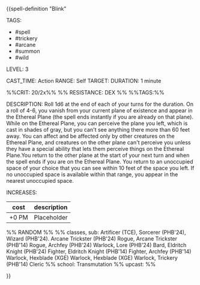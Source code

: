 {{spell-definition "Blink"

TAGS: 
  - #spell
  - #trickery 
  - #arcane 
  - #summon 
  - #wild 

LEVEL: 3

CAST_TIME: Action
RANGE: Self
TARGET: 
DURATION: 1 minute

%%CRIT: 20/2x%%
%% RESISTANCE: DEX %%
%%TAGS:%%

DESCRIPTION:
Roll 1d6 at the end of each of your turns for the duration. On a roll of 4-6, you vanish from your current plane of existence and appear in the Ethereal Plane (the spell ends instantly if you are already on that plane). While on the Ethereal Plane, you can perceive the plane you left, which is cast in shades of gray, but you can't see anything there more than 60 feet away. You can affect and be affected only by other creatures on the Ethereal Plane, and creatures on the other plane can't perceive you unless they have a special ability that lets them perceive things on the Ethereal Plane.You return to the other plane at the start of your next turn and when the spell ends if you are on the Ethereal Plane. You return to an unoccupied space of your choice that you can see within 10 feet of the space you left. If no unoccupied space is available within that range, you appear in the nearest unoccupied space.

INCREASES:

| cost | description |
| ---- | ----------- |
| +0 PM     |    Placeholder        |


%% RANDOM
%%
%% classes, sub: Artificer (TCE), Sorcerer (PHB'24), Wizard (PHB'24). Arcane Trickster (PHB'24) Rogue, Arcane Trickster (PHB'14) Rogue, Archfey (PHB'24) Warlock, Lore (PHB'24) Bard, Eldritch Knight (PHB'24) Fighter, Eldritch Knight (PHB'14) Fighter, Archfey (PHB'14) Warlock, Hexblade (XGE) Warlock, Hexblade (XGE) Warlock, Trickery (PHB'14) Cleric
%% school: Transmutation
%% upcast: 
%%


}}